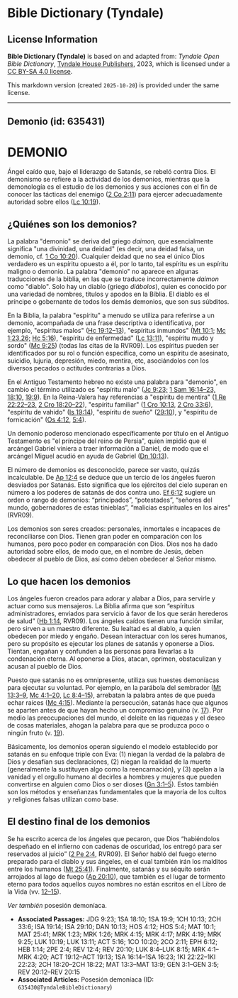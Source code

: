 # Bible Dictionary (Tyndale)

## License Information

**Bible Dictionary (Tyndale)** is based on and adapted from: _Tyndale Open Bible Dictionary_, [Tyndale House Publishers](https://tyndaleopenresources.com/), 2023, which is licensed under a [CC BY-SA 4.0 license](https://creativecommons.org/licenses/by-sa/4.0/legalcode.en).

This markdown version (created `2025-10-20`) is provided under the same license.



--------------------------------

## Demonio (id: 635431)

DEMONIO
=======

Ángel caído que, bajo el liderazgo de Satanás, se rebeló contra Dios. El demonismo se refiere a la actividad de los demonios, mientras que la demonología es el estudio de los demonios y sus acciones con el fin de conocer las tácticas del enemigo ([2 Co 2:11](https://ref.ly/2Cor2:11)) para ejercer adecuadamente autoridad sobre ellos ([Lc 10:19](https://ref.ly/Luke10:19)).

¿Quiénes son los demonios?
--------------------------

La palabra "demonio" se deriva del griego *daimon,* que esencialmente significa "una divinidad, una deidad" (es decir, una deidad falsa, un demonio, cf. [1 Co 10:20](https://ref.ly/1Cor10:20)). Cualquier deidad que no sea el único Dios verdadero es un espíritu opuesto a él, por lo tanto, tal espíritu es un espíritu maligno o demonio. La palabra "demonio" no aparece en algunas traducciones de la biblia, en las que se traduce incorrectamente *daimon* como "diablo". Solo hay un diablo (griego *diábolos*), quien es conocido por una variedad de nombres, títulos y apodos en la Bíblia. El diablo es el príncipe o gobernante de todos los demás demonios, que son sus súbditos.

En la Biblia, la palabra "espíritu" a menudo se utiliza para referirse a un demonio, acompañada de una frase descriptiva o identificativa, por ejemplo, "espíritus malos" ([Hc 19:12–13](https://ref.ly/Acts19:12-Acts19:13)), "espíritus inmundos" ([Mt 10:1;](https://ref.ly/Matt10:1) [Mc 1:23,26;](https://ref.ly/Mark1:23,Mark1:26) [Hc 5:16](https://ref.ly/Acts5:16)), "espíritu de enfermedad" ([Lc 13:11](https://ref.ly/Luke13:11)), "espíritu mudo y sordo" ([Mc 9:25](https://ref.ly/Mark9:25)) (todas las citas de la RVR09\). Los espíritus pueden ser identificados por su rol o función específica, como un espíritu de asesinato, suicidio, lujuria, depresión, miedo, mentira, etc, asociándolos con los diversos pecados o actitudes contrarias a Dios.

En el Antiguo Testamento hebreo no existe una palabra para "demonio", en cambio el término utilizado es "espíritu malo" ([Jc 9:23;](https://ref.ly/Judg9:23) [1 Sam 16:14–23,](https://ref.ly/1Sam16:14-1Sam16:23) [18:10,](https://ref.ly/1Sam18:10) [19:9](https://ref.ly/1Sam19:9)). En la Reina\-Valera hay referencias a "espíritu de mentira" ([1 Re 22:22–23,](https://ref.ly/1Kgs22:22-1Kgs22:23) [2 Cro 18:20–22](https://ref.ly/2Chr18:20-2Chr18:22)), "espíritu familiar" ([1 Cro 10:13,](https://ref.ly/1Chr10:13) [2 Cro 33:6](https://ref.ly/2Chr33:6)), "espíritu de vahido" ([Is 19:14](https://ref.ly/Isa19:14)), "espíritu de sueño" ([29:10](https://ref.ly/Isa29:10)), y "espíritu de fornicación" ([Os 4:12,](https://ref.ly/Hos4:12) [5:4](https://ref.ly/Hos5:4)).

Un demonio poderoso mencionado específicamente por título en el Antiguo Testamento es "el príncipe del reino de Persia", quien impidió que el arcángel Gabriel viniera a traer información a Daniel, de modo que el arcángel Miguel acudió en ayuda de Gabriel ([Dn 10:13](https://ref.ly/Dan10:13)).

El número de demonios es desconocido, parece ser vasto, quizás incalculable. De [Ap 12:4](https://ref.ly/Rev12:4) se deduce que un tercio de los ángeles fueron desviados por Satanás. Esto significa que los ejércitos del cielo superan en número a los poderes de satanás de dos contra uno. [Ef 6:12](https://ref.ly/Eph6:12) sugiere un orden o rango de demonios: “principados”, “potestades”, “señores del mundo, gobernadores de estas tinieblas”, “malicias espirituales en los aires” (RVR09\).

Los demonios son seres creados: personales, inmortales e incapaces de reconciliarse con Dios. Tienen gran poder en comparación con los humanos, pero poco poder en comparación con Dios. Dios nos ha dado autoridad sobre ellos, de modo que, en el nombre de Jesús, deben obedecer al pueblo de Dios, así como deben obedecer al Señor mismo.

Lo que hacen los demonios
-------------------------

Los ángeles fueron creados para adorar y alabar a Dios, para servirle y actuar como sus mensajeros. La Biblia afirma que son “espíritus administradores, enviados para servicio á favor de los que serán herederos de salud” ([Hb 1:14](https://ref.ly/Heb1:14), RVR09\). Los ángeles caídos tienen una función similar, pero sirven a un maestro diferente. Su lealtad es al diablo, a quien obedecen por miedo y engaño. Desean interactuar con los seres humanos, pero su propósito es ejecutar los planes de satanás y oponerse a Dios. Tientan, engañan y confunden a las personas para llevarlas a la condenación eterna. Al oponerse a Dios, atacan, oprimen, obstaculizan y acusan al pueblo de Dios.

Puesto que satanás no es omnipresente, utiliza sus huestes demoníacas para ejecutar su voluntad. Por ejemplo, en la parábola del sembrador ([Mt 13:3–9,](https://ref.ly/Matt13:3-Matt13:9) [Mc 4:1–20,](https://ref.ly/Mark4:1-Mark4:20) [Lc 8:4–15](https://ref.ly/Luke8:4-Luke8:15)), arrebatan la palabra antes de que pueda echar raíces ([Mc 4:15](https://ref.ly/Mark4:15)). Mediante la persecución, satanás hace que algunos se aparten antes de que hayan hecho un compromiso genuino (v. [17](https://ref.ly/Mark4:17)). Por medio las preocupaciones del mundo, el deleite en las riquezas y el deseo de cosas materiales, ahogan la palabra para que se produzca poco o ningún fruto (v. [19](https://ref.ly/Mark4:19)).

Básicamente, los demonios operan siguiendo el modelo establecido por satanás en su enfoque triple con Eva: (1\) niegan la verdad de la palabra de Dios y desafían sus declaraciones, (2\) niegan la realidad de la muerte (generalmente la sustituyen algo como la reencarnación), y (3\) apelan a la vanidad y el orgullo humano al decirles a hombres y mujeres que pueden convertirse en alguien como Dios o ser dioses ([Gn 3:1–5](https://ref.ly/Gen3:1-Gen3:5)). Estos también son los métodos y enseñanzas fundamentales que la mayoría de los cultos y religiones falsas utilizan como base.

El destino final de los demonios
--------------------------------

Se ha escrito acerca de los ángeles que pecaron, que Dios “habiéndolos despeñado en el infierno con cadenas de oscuridad, los entregó para ser reservados al juicio” ([2 Pe 2:4](https://ref.ly/2Pet2:4), RVR09\). El Señor habló del fuego eterno preparado para el diablo y sus ángeles, en el cual también irán los malditos entre los humanos ([Mt 25:41](https://ref.ly/Matt25:41)). Finalmente, satanás y su séquito serán arrojados al lago de fuego ([Ap 20:10](https://ref.ly/Rev20:10)), que también es el lugar de tormento eterno para todos aquellos cuyos nombres no están escritos en el Libro de la Vida (vv. [12–15](https://ref.ly/Rev20:12-Rev20:15)).

*Ver también* posesión demoníaca.

* **Associated Passages:** JDG 9:23; 1SA 18:10; 1SA 19:9; 1CH 10:13; 2CH 33:6; ISA 19:14; ISA 29:10; DAN 10:13; HOS 4:12; HOS 5:4; MAT 10:1; MAT 25:41; MRK 1:23; MRK 1:26; MRK 4:15; MRK 4:17; MRK 4:19; MRK 9:25; LUK 10:19; LUK 13:11; ACT 5:16; 1CO 10:20; 2CO 2:11; EPH 6:12; HEB 1:14; 2PE 2:4; REV 12:4; REV 20:10; LUK 8:4–LUK 8:15; MRK 4:1–MRK 4:20; ACT 19:12–ACT 19:13; 1SA 16:14–1SA 16:23; 1KI 22:22–1KI 22:23; 2CH 18:20–2CH 18:22; MAT 13:3–MAT 13:9; GEN 3:1–GEN 3:5; REV 20:12–REV 20:15
* **Associated Articles:** Posesión demoníaca (ID: `635430@TyndaleBibleDictionary`)

